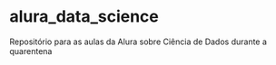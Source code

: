 # alura_data_science
Repositório para as aulas da Alura sobre Ciência de Dados durante a quarentena
